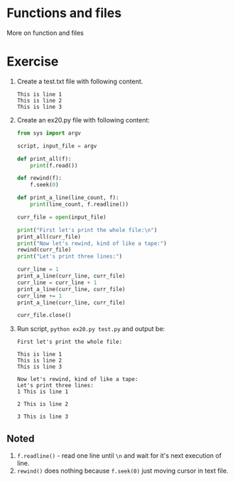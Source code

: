 # Functions and files

More on function and files

# Exercise

1. Create a test.txt file with following content.
    ```
    This is line 1
    This is line 2
    This is line 3
    ```

2. Create an ex20.py file with following content:
    ```py
    from sys import argv
    
    script, input_file = argv
    
    def print_all(f):
        print(f.read())
    
    def rewind(f):
        f.seek(0)
    
    def print_a_line(line_count, f):
        print(line_count, f.readline())
    
    curr_file = open(input_file)
    
    print("First let's print the whole file:\n")
    print_all(curr_file)
    print("Now let's rewind, kind of like a tape:")
    rewind(curr_file)
    print("Let's print three lines:")
    
    curr_line = 1
    print_a_line(curr_line, curr_file)
    curr_line = curr_line + 1
    print_a_line(curr_line, curr_file)
    curr_line += 1
    print_a_line(curr_line, curr_file)
    
    curr_file.close()
    ```
3. Run script, `python ex20.py test.py` and output be:
    ```
    First let's print the whole file:

    This is line 1
    This is line 2
    This is line 3

    Now let's rewind, kind of like a tape:
    Let's print three lines:
    1 This is line 1

    2 This is line 2

    3 This is line 3
    ```

## Noted

1. `f.readline()` - read one line until `\n` and wait for it's next execution of line.
2. `rewind()` does nothing because `f.seek(0)` just moving cursor in text file.